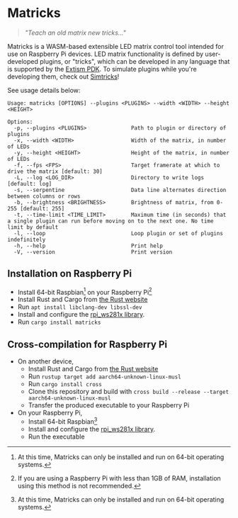 # Matricks

> _"Teach an old matrix new tricks..."_

Matricks is a WASM-based extensible LED matrix control tool intended for use on Raspberry Pi devices.
LED matrix functionality is defined by user-developed plugins, or "tricks", which can be developed in any language that 
is supported by the [Extism PDK](https://extism.org/docs/category/write-a-plug-in). 
To simulate plugins while you're developing them, check out [Simtricks](https://github.com/wymcg/simtricks)!

See usage details below:

```
Usage: matricks [OPTIONS] --plugins <PLUGINS> --width <WIDTH> --height <HEIGHT>

Options:
  -p, --plugins <PLUGINS>              Path to plugin or directory of plugins
  -x, --width <WIDTH>                  Width of the matrix, in number of LEDs
  -y, --height <HEIGHT>                Height of the matrix, in number of LEDs
  -f, --fps <FPS>                      Target framerate at which to drive the matrix [default: 30]
  -L, --log <LOG_DIR>                  Directory to write logs [default: log]
  -s, --serpentine                     Data line alternates direction between columns or rows
  -b, --brightness <BRIGHTNESS>        Brightness of matrix, from 0-255 [default: 255]
  -t, --time-limit <TIME_LIMIT>        Maximum time (in seconds) that a single plugin can run before moving on to the next one. No time limit by default
  -l, --loop                           Loop plugin or set of plugins indefinitely
  -h, --help                           Print help
  -V, --version                        Print version
```

## Installation on Raspberry Pi
- Install 64-bit Raspbian[^1] on your Raspberry Pi[^2]
- Install Rust and Cargo from [the Rust website](https://rustup.rs)
- Run `apt install libclang-dev libssl-dev`
- Install and configure the [rpi_ws281x library](https://github.com/rpi-ws281x/rpi_ws281x).
- Run `cargo install matricks`

## Cross-compilation for Raspberry Pi
- On another device,
  - Install Rust and Cargo from [the Rust website](https://rustup.rs)
  - Run `rustup target add aarch64-unknown-linux-musl`
  - Run `cargo install cross`
  - Clone this repository and build with `cross build --release --target aarch64-unknown-linux-musl`
  - Transfer the produced executable to your Raspberry Pi
- On your Raspberry Pi,
  - Install 64-bit Raspbian[^1]
  - Install and configure the [rpi_ws281x library](https://github.com/rpi-ws281x/rpi_ws281x).
  - Run the executable

[^1]: At this time, Matricks can only be installed and run on 64-bit operating systems.
[^2]: If you are using a Raspberry Pi with less than 1GB of RAM, installation using this method is not recommended.
